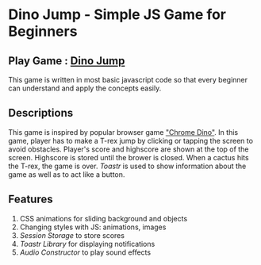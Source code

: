 # Dino Jump - Simple JS Game for Beginners

## Play Game : [Dino Jump](https://indiecodermm.github.io/dino-jump/dino-jump.html)

This game is written in most basic javascript code so that every beginner can understand and apply the concepts easily. 

## Descriptions

This game is inspired by popular browser game ["Chrome Dino"](https://chromedino.com). In this game, player has to make a T-rex jump by clicking or tapping the screen to avoid obstacles. Player's score and highscore are shown at the top of the screen. Highscore is stored until the brower is closed. When a cactus hits the T-rex, the game is over. *Toastr* is used to show information about the game as well as to act like a button.

## Features

1.	CSS animations for sliding background and objects
2.	Changing styles with JS: animations, images
3.	*Session Storage* to store scores
4.	*Toastr Library* for displaying notifications 
5.	*Audio Constructor* to play sound effects